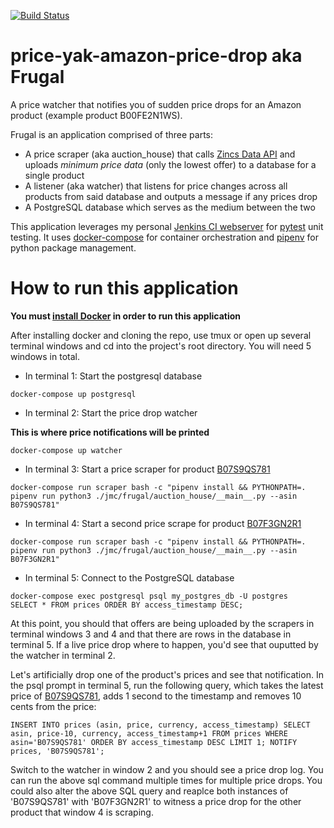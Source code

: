 [![Build Status](http://jenkins.jmorgancusick.com/buildStatus/icon?job=jmorgancusick%2Fprice-yak-amazon-price-drop%2Fmaster)](http://jenkins.jmorgancusick.com/job/jmorgancusick/job/price-yak-amazon-price-drop/job/master/)

# price-yak-amazon-price-drop aka Frugal
A price watcher that notifies you of sudden price drops for an Amazon product (example product B00FE2N1WS).

Frugal is an application comprised of three parts:

* A price scraper (aka auction_house) that calls [Zincs Data API](https://docs.zincapi.com/#product-offers) and uploads _minimum price data_ (only the lowest offer) to a database for a single product
* A listener (aka watcher) that listens for price changes across all products from said database and outputs a message if any prices drop
* A PostgreSQL database which serves as the medium between the two

This application leverages my personal [Jenkins CI webserver](http://jenkins.jmorgancusick.com) for [pytest](https://docs.pytest.org/en/latest/) unit testing. It uses [docker-compose](https://docs.docker.com/compose/) for container orchestration and [pipenv](https://docs.pipenv.org/en/latest/) for python package management.

# How to run this application

**You must [install Docker](https://docs.docker.com/install/) in order to run this application**

After installing docker and cloning the repo, use tmux or open up several terminal windows and cd into the project's root directory. You will need 5 windows in total.

* In terminal 1: Start the postgresql database

~~~
docker-compose up postgresql
~~~

* In terminal 2: Start the price drop watcher

**This is where price notifications will be printed**

~~~
docker-compose up watcher
~~~

* In terminal 3: Start a price scraper for product [B07S9QS781](https://www.amazon.com/-/dp/B07S9QS781)

~~~
docker-compose run scraper bash -c "pipenv install && PYTHONPATH=. pipenv run python3 ./jmc/frugal/auction_house/__main__.py --asin B07S9QS781"
~~~

* In terminal 4: Start a second price scrape for product [B07F3GN2R1](https://www.amazon.com/-/dp/B07F3GN2R1)

~~~
docker-compose run scraper bash -c "pipenv install && PYTHONPATH=. pipenv run python3 ./jmc/frugal/auction_house/__main__.py --asin B07F3GN2R1"
~~~

* In terminal 5: Connect to the PostgreSQL database

~~~
docker-compose exec postgresql psql my_postgres_db -U postgres
SELECT * FROM prices ORDER BY access_timestamp DESC;
~~~

At this point, you should that offers are being uploaded by the scrapers in terminal windows 3 and 4 and that there are rows in the database in terminal 5. If a live price drop where to happen, you'd see that ouputted by the watcher in terminal 2. 

Let's artificially drop one of the product's prices and see that notification. In the psql prompt in terminal 5, run the following query, which takes the latest price of [B07S9QS781](https://www.amazon.com/-/dp/B07S9QS781), adds 1 second to the timestamp and removes 10 cents from the price:

~~~
INSERT INTO prices (asin, price, currency, access_timestamp) SELECT asin, price-10, currency, access_timestamp+1 FROM prices WHERE asin='B07S9QS781' ORDER BY access_timestamp DESC LIMIT 1; NOTIFY prices, 'B07S9QS781';
~~~

Switch to the watcher in window 2 and you should see a price drop log. You can run the above sql command multiple times for multiple price drops. You could also alter the above SQL query and reaplce both instances of 'B07S9QS781' with 'B07F3GN2R1' to witness a price drop for the other product that window 4 is scraping.

